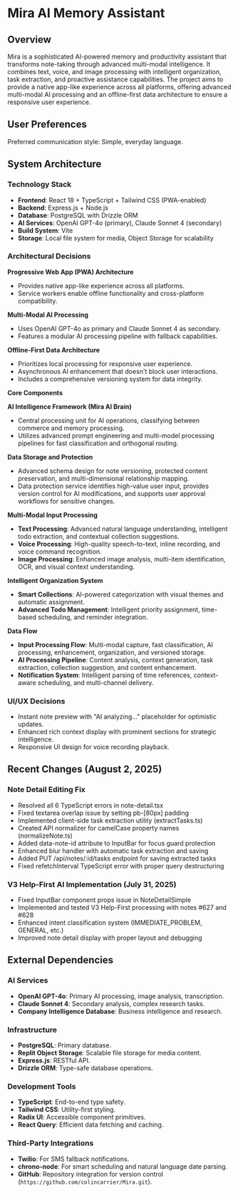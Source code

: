 # Mira AI Memory Assistant

## Overview

Mira is a sophisticated AI-powered memory and productivity assistant that transforms note-taking through advanced multi-modal intelligence. It combines text, voice, and image processing with intelligent organization, task extraction, and proactive assistance capabilities. The project aims to provide a native app-like experience across all platforms, offering advanced multi-modal AI processing and an offline-first data architecture to ensure a responsive user experience.

## User Preferences

Preferred communication style: Simple, everyday language.

## System Architecture

### Technology Stack
- **Frontend**: React 18 + TypeScript + Tailwind CSS (PWA-enabled)
- **Backend**: Express.js + Node.js
- **Database**: PostgreSQL with Drizzle ORM
- **AI Services**: OpenAI GPT-4o (primary), Claude Sonnet 4 (secondary)
- **Build System**: Vite
- **Storage**: Local file system for media, Object Storage for scalability

### Architectural Decisions

**Progressive Web App (PWA) Architecture**
- Provides native app-like experience across all platforms.
- Service workers enable offline functionality and cross-platform compatibility.

**Multi-Modal AI Processing**
- Uses OpenAI GPT-4o as primary and Claude Sonnet 4 as secondary.
- Features a modular AI processing pipeline with fallback capabilities.

**Offline-First Data Architecture**
- Prioritizes local processing for responsive user experience.
- Asynchronous AI enhancement that doesn't block user interactions.
- Includes a comprehensive versioning system for data integrity.

**Core Components**

**AI Intelligence Framework (Mira AI Brain)**
- Central processing unit for AI operations, classifying between commerce and memory processing.
- Utilizes advanced prompt engineering and multi-model processing pipelines for fast classification and orthogonal routing.

**Data Storage and Protection**
- Advanced schema design for note versioning, protected content preservation, and multi-dimensional relationship mapping.
- Data protection service identifies high-value user input, provides version control for AI modifications, and supports user approval workflows for sensitive changes.

**Multi-Modal Input Processing**
- **Text Processing**: Advanced natural language understanding, intelligent todo extraction, and contextual collection suggestions.
- **Voice Processing**: High-quality speech-to-text, inline recording, and voice command recognition.
- **Image Processing**: Enhanced image analysis, multi-item identification, OCR, and visual context understanding.

**Intelligent Organization System**
- **Smart Collections**: AI-powered categorization with visual themes and automatic assignment.
- **Advanced Todo Management**: Intelligent priority assignment, time-based scheduling, and reminder integration.

**Data Flow**
- **Input Processing Flow**: Multi-modal capture, fast classification, AI processing, enhancement, organization, and versioned storage.
- **AI Processing Pipeline**: Content analysis, context generation, task extraction, collection suggestion, and content enhancement.
- **Notification System**: Intelligent parsing of time references, context-aware scheduling, and multi-channel delivery.

### UI/UX Decisions
- Instant note preview with "AI analyzing..." placeholder for optimistic updates.
- Enhanced rich context display with prominent sections for strategic intelligence.
- Responsive UI design for voice recording playback.

## Recent Changes (August 2, 2025)

### Note Detail Editing Fix
- Resolved all 6 TypeScript errors in note-detail.tsx
- Fixed textarea overlap issue by setting pb-[80px] padding
- Implemented client-side task extraction utility (extractTasks.ts)
- Created API normalizer for camelCase property names (normalizeNote.ts)
- Added data-note-id attribute to InputBar for focus guard protection
- Enhanced blur handler with automatic task extraction and saving
- Added PUT /api/notes/:id/tasks endpoint for saving extracted tasks
- Fixed refetchInterval TypeScript error with proper query destructuring

### V3 Help-First AI Implementation (July 31, 2025)
- Fixed InputBar component props issue in NoteDetailSimple
- Implemented and tested V3 Help-First processing with notes #627 and #628
- Enhanced intent classification system (IMMEDIATE_PROBLEM, GENERAL, etc.)
- Improved note detail display with proper layout and debugging

## External Dependencies

### AI Services
- **OpenAI GPT-4o**: Primary AI processing, image analysis, transcription.
- **Claude Sonnet 4**: Secondary analysis, complex research tasks.
- **Company Intelligence Database**: Business intelligence and research.

### Infrastructure
- **PostgreSQL**: Primary database.
- **Replit Object Storage**: Scalable file storage for media content.
- **Express.js**: RESTful API.
- **Drizzle ORM**: Type-safe database operations.

### Development Tools
- **TypeScript**: End-to-end type safety.
- **Tailwind CSS**: Utility-first styling.
- **Radix UI**: Accessible component primitives.
- **React Query**: Efficient data fetching and caching.

### Third-Party Integrations
- **Twilio**: For SMS fallback notifications.
- **chrono-node**: For smart scheduling and natural language date parsing.
- **GitHub**: Repository integration for version control (`https://github.com/colincarrier/Mira.git`).